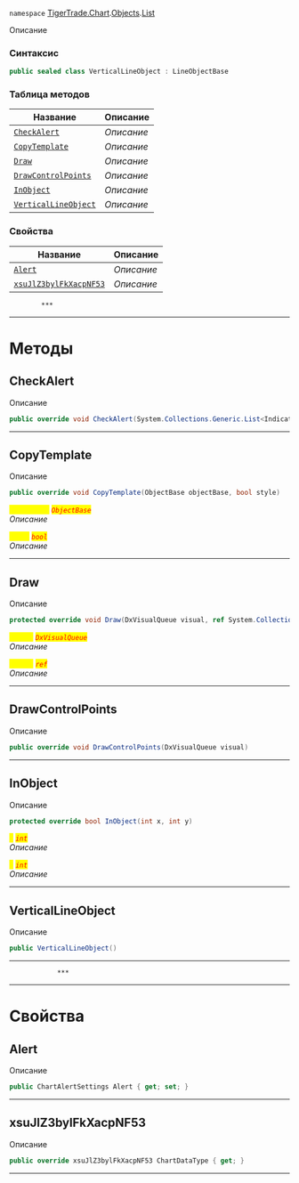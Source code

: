 
`namespace` [TigerTrade.Chart](../../../TigerTrade.Chart.md).[Objects](../../../TigerTrade.Chart/Objects.md).[List](../../../TigerTrade.Chart/Objects/List.md)


Описание

### Синтаксис
```csharp
public sealed class VerticalLineObject : LineObjectBase
```


### Таблица методов
| Название | Описание |
| --- | --- |
| [`CheckAlert`](./VerticalLineObject.cs/Методы/CheckAlert.md) | *Описание* |
| [`CopyTemplate`](./VerticalLineObject.cs/Методы/CopyTemplate.md) | *Описание* |
| [`Draw`](./VerticalLineObject.cs/Методы/Draw.md) | *Описание* |
| [`DrawControlPoints`](./VerticalLineObject.cs/Методы/DrawControlPoints.md) | *Описание* |
| [`InObject`](./VerticalLineObject.cs/Методы/InObject.md) | *Описание* |
| [`VerticalLineObject`](./VerticalLineObject.cs/Методы/VerticalLineObject.md) | *Описание* |

### Свойства
| Название | Описание |
| --- | --- |
| [`Alert`](./VerticalLineObject.cs/Свойства/Alert.md) | *Описание* |
| [`xsuJlZ3bylFkXacpNF53`](./VerticalLineObject.cs/Свойства/xsuJlZ3bylFkXacpNF53.md) | *Описание* |




            ***
  ***
  # Методы

## CheckAlert
Описание

```csharp
public override void CheckAlert(System.Collections.Generic.List<IndicatorBase> indicators)
```

***                

## CopyTemplate
Описание

```csharp
public override void CopyTemplate(ObjectBase objectBase, bool style)
```

<mark style="color:yellow;">`objectBase`</mark> <mark style="color:red;">*`ObjectBase`*</mark>  
 *Описание*  

<mark style="color:yellow;">`style`</mark> <mark style="color:red;">*`bool`*</mark>  
 *Описание*  


***                

## Draw
Описание

```csharp
protected override void Draw(DxVisualQueue visual, ref System.Collections.Generic.List<ObjectLabelInfo> labels)
```
<mark style="color:yellow;">`visual`</mark> <mark style="color:red;">*`DxVisualQueue`*</mark>  
 *Описание*  

<mark style="color:yellow;">`System`</mark> <mark style="color:red;">*`ref`*</mark>  
 *Описание*  


***                

## DrawControlPoints
Описание

```csharp
public override void DrawControlPoints(DxVisualQueue visual)
```

***                

## InObject
Описание

```csharp
protected override bool InObject(int x, int y)
```

<mark style="color:yellow;">`x`</mark> <mark style="color:red;">*`int`*</mark>  
 *Описание*  

<mark style="color:yellow;">`y`</mark> <mark style="color:red;">*`int`*</mark>  
 *Описание*  


***                

## VerticalLineObject
Описание

```csharp
public VerticalLineObject()
```

***                
                ***
  ***
  # Свойства

## Alert
Описание

```csharp
public ChartAlertSettings Alert { get; set; }
```
***

## xsuJlZ3bylFkXacpNF53
Описание

```csharp
public override xsuJlZ3bylFkXacpNF53 ChartDataType { get; }
```
***

